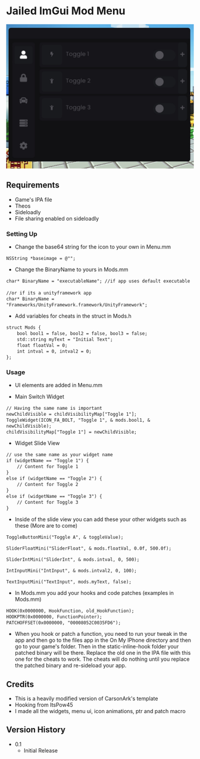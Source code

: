 # Jailed ImGui Mod Menu

![Screenshot](menupic/screenshot.png)

## Requirements

* Game's IPA file
* Theos
* Sideloadly
* File sharing enabled on sideloadly

### Setting Up

* Change the base64 string for the icon to your own in Menu.mm
```
NSString *baseimage = @"";
```
* Change the BinaryName to yours in Mods.mm
```
char* BinaryName = "executableName"; //if app uses default executable

//or if its a unityframework app
char* BinaryName = "Frameworks/UnityFramework.framework/UnityFramework";
```

* Add variables for cheats in the struct in Mods.h
```
struct Mods {
    bool bool1 = false, bool2 = false, bool3 = false;
    std::string myText = "Initial Text";
    float floatVal = 0;
    int intval = 0, intval2 = 0;
};
``` 

### Usage 

* UI elements are added in Menu.mm

* Main Switch Widget
```
// Having the same name is important
newChildVisible = childVisibilityMap["Toggle 1"];
ToggleWidget(ICON_FA_BOLT, "Toggle 1", & mods.bool1, & newChildVisible);
childVisibilityMap["Toggle 1"] = newChildVisible;
```

* Widget Slide View
```
// use the same name as your widget name
if (widgetName == "Toggle 1") {
    // Content for Toggle 1
}
else if (widgetName == "Toggle 2") {
    // Content for Toggle 2
}
else if (widgetName == "Toggle 3") {
    // Content for Toggle 3
}
```

* Inside of the slide view you can add these your other widgets such as these (More are to come)
```
ToggleButtonMini("Toggle A", & toggleValue);
```
``` 
SliderFloatMini("SliderFloat", & mods.floatVal, 0.0f, 500.0f);
```
```
SliderIntMini("SliderInt", & mods.intval, 0, 500);
```
```
IntInputMini("IntInput", & mods.intval2, 0, 100);
```
```
TextInputMini("TextInput", mods.myText, false);
```

* In Mods.mm you add your hooks and code patches (examples in Mods.mm)
```
HOOK(0x0000000, HookFunction, old_HookFunction);
HOOKPTR(0x0000000, FunctionPointer);
PATCHOFFSET(0x0000000, "00008052C0035FD6");
```

* When you hook or patch a function, you need to run your tweak in the app and then go to the files app in the On My IPhone directory and then go to your game's folder. Then in the static-inline-hook folder your patched binary will be there. Replace the old one in the IPA file with this one for the cheats to work. The cheats will do nothing until you replace the patched binary and re-sideload your app.

## Credits

* This is a heavily modified version of CarsonArk's template
* Hooking from ItsPow45
* I made all the widgets, menu ui, icon animations, ptr and patch macro


## Version History

* 0.1
    * Initial Release
